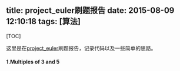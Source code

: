 title: project_euler刷题报告
date: 2015-08-09 12:10:18
tags: [算法]
---

[TOC]

这里是在[project_euler](https://projecteuler.net/)刷题报告，记录代码以及一些简单的思路。

#### 1.Multiples of 3 and 5
